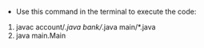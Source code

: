 * Use this command in the terminal to execute the code:
1. javac account/*.java bank/*.java main/*.java
2. java main.Main
